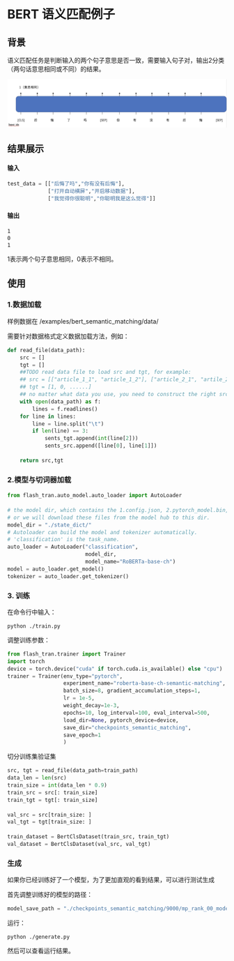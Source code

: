# BERT 语义匹配例子

## 背景
语义匹配任务是判断输入的两个句子意思是否一致，需要输入句子对，输出2分类（两句话意思相同或不同）的结果。

![semantic_model.png](../img/semantic_matching_model.png)

## 结果展示

#### 输入
```python
test_data = [["后悔了吗","你有没有后悔"],
             ["打开自动横屏","开启移动数据"],
             ["我觉得你很聪明","你聪明我是这么觉得"]]
```
#### 输出
```
1
0
1
```
1表示两个句子意思相同，0表示不相同。
## 使用

### 1.数据加载
样例数据在 /examples/bert_semantic_matching/data/

需要针对数据格式定义数据加载方法，例如：
```python
def read_file(data_path):
    src = []
    tgt = []
    ##TODO read data file to load src and tgt, for example:
    ## src = [["article_1_1", "article_1_2"], ["article_2_1", "artile_2_2"], ......]
    ## tgt = [1, 0, ......]
    ## no matter what data you use, you need to construct the right src and tgt.
    with open(data_path) as f:
        lines = f.readlines()
    for line in lines:
        line = line.split("\t")
        if len(line) == 3:
            sents_tgt.append(int(line[2]))
            sents_src.append([line[0], line[1]])

    return src,tgt
```

### 2.模型与切词器加载

```python
from flash_tran.auto_model.auto_loader import AutoLoader

# the model dir, which contains the 1.config.json, 2.pytorch_model.bin, 3.vocab.txt,
# or we will download these files from the model hub to this dir.
model_dir = "./state_dict/"
# Autoloader can build the model and tokenizer automatically.
# 'classification' is the task_name.
auto_loader = AutoLoader("classification",
                         model_dir,
                         model_name="RoBERTa-base-ch")
model = auto_loader.get_model()
tokenizer = auto_loader.get_tokenizer()
```

### 3. 训练
在命令行中输入：
```commandline
python ./train.py
```
调整训练参数：
```python
from flash_tran.trainer import Trainer
import torch
device = torch.device("cuda" if torch.cuda.is_available() else "cpu")
trainer = Trainer(env_type="pytorch",
                  experiment_name="roberta-base-ch-semantic-matching",
                  batch_size=8, gradient_accumulation_steps=1,
                  lr = 1e-5,
                  weight_decay=1e-3,
                  epochs=10, log_interval=100, eval_interval=500,
                  load_dir=None, pytorch_device=device,
                  save_dir="checkpoints_semantic_matching",
                  save_epoch=1
                  )
```
切分训练集验证集
```python
src, tgt = read_file(data_path=train_path)
data_len = len(src)
train_size = int(data_len * 0.9)
train_src = src[: train_size]
train_tgt = tgt[: train_size]

val_src = src[train_size: ]
val_tgt = tgt[train_size: ]

train_dataset = BertClsDataset(train_src, train_tgt)
val_dataset = BertClsDataset(val_src, val_tgt)
```

### 生成
如果你已经训练好了一个模型，为了更加直观的看到结果，可以进行测试生成

首先调整训练好的模型的路径：
```python
model_save_path = "./checkpoints_semantic_matching/9000/mp_rank_00_model_states.pt"
```
运行：
```commandline
python ./generate.py
```
然后可以查看运行结果。

